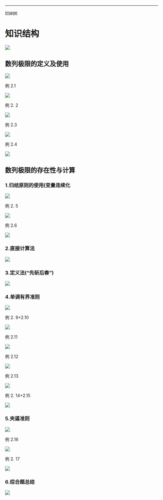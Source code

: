 ---

[image](https://s3.us-west-2.amazonaws.com/secure.notion-static.com/6cbce824-1f9f-434a-8dae-8b7b86711a98/%E7%AC%AC%E4%BA%8C%E8%AE%B2_%E6%95%B0%E5%88%97%E6%9E%81%E9%99%90.pdf?X-Amz-Algorithm=AWS4-HMAC-SHA256&X-Amz-Content-Sha256=UNSIGNED-PAYLOAD&X-Amz-Credential=AKIAT73L2G45EIPT3X45%2F20231028%2Fus-west-2%2Fs3%2Faws4_request&X-Amz-Date=20231028T042809Z&X-Amz-Expires=3600&X-Amz-Signature=1dd7a10eadaa3919bb882c748565b89d750ad734da2090927d78d41e47d43aaf&X-Amz-SignedHeaders=host&x-id=GetObject)

# 知识结构

![](https://bu.dusays.com/2023/08/22/64e4a389849dd.png)

## 数列极限的定义及使用

![](https://bu.dusays.com/2023/08/22/64e49fa06fcb2.png)

例 2.1

![](https://bu.dusays.com/2023/08/22/64e49fa1d9df5.png)

例 2. 2

![](https://bu.dusays.com/2023/08/22/64e49fa33a8b5.png)

例 2.3

![](https://bu.dusays.com/2023/08/22/64e49fa4b89ad.png)

例 2.4

![](https://bu.dusays.com/2023/08/22/64e49fa65d094.png)

## 数列极限的存在性与计算

### 1.归结原则的使用(变量连续化

![](https://bu.dusays.com/2023/08/22/64e49fa7ebec0.png)

例 2. 5

![](https://bu.dusays.com/2023/08/22/64e49fa9b86e4.png)

例 2.6

![](https://bu.dusays.com/2023/08/22/64e49fabdb520.png)

### 2.直接计算法

![](https://bu.dusays.com/2023/08/22/64e49fad7d971.png)

### 3.定义法(“先斩后奏”)

![](https://bu.dusays.com/2023/08/22/64e49fafb06bb.png)

### 4.单调有界准则

![](https://bu.dusays.com/2023/08/22/64e49fb185802.png)

例 2. 9+2.10

![](https://bu.dusays.com/2023/08/22/64e49fb372591.png)

例 2.11

![](https://bu.dusays.com/2023/08/22/64e49fb519e60.png)

例 2.12

![](https://bu.dusays.com/2023/08/22/64e49fb74018f.png)

例 2.13

![](https://bu.dusays.com/2023/08/22/64e49fb95c0cd.png)

例 2. 14+2.15

![](https://bu.dusays.com/2023/08/22/64e49fbd2359e.png)

### 5.夹逼准则

![](https://bu.dusays.com/2023/08/22/64e49fbf1d58f.png)

例 2.16

![](https://bu.dusays.com/2023/08/22/64e49fc0db653.png)

例 2. 17

![](https://bu.dusays.com/2023/08/22/64e49fc2df63d.png)

### 6.综合题总结

![](https://bu.dusays.com/2023/08/22/64e49fc494f90.png)
